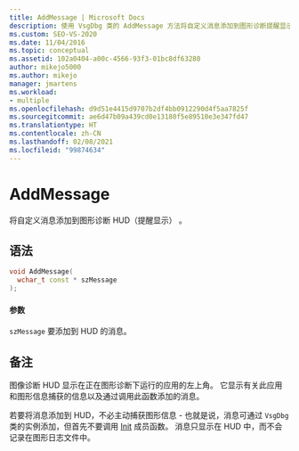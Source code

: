 ```yaml
---
title: AddMessage | Microsoft Docs
description: 使用 VsgDbg 类的 AddMessage 方法将自定义消息添加到图形诊断提醒显示 (HUD)。
ms.custom: SEO-VS-2020
ms.date: 11/04/2016
ms.topic: conceptual
ms.assetid: 102a0404-a00c-4566-93f3-01bc8df63280
author: mikejo5000
ms.author: mikejo
manager: jmartens
ms.workload:
- multiple
ms.openlocfilehash: d9d51e4415d9707b2df4bb0912290d4f5aa7825f
ms.sourcegitcommit: ae6d47b09a439cd0e13180f5e89510e3e347fd47
ms.translationtype: HT
ms.contentlocale: zh-CN
ms.lasthandoff: 02/08/2021
ms.locfileid: "99874634"
---
```

# <a name="addmessage"></a>AddMessage
将自定义消息添加到图形诊断 HUD（提醒显示）  。

## <a name="syntax"></a>语法

```C++
void AddMessage(
  wchar_t const * szMessage
);
```

#### <a name="parameters"></a>参数
 `szMessage` 要添加到 HUD 的消息。

## <a name="remarks"></a>备注
 图像诊断 HUD 显示在正在图形诊断下运行的应用的左上角。 它显示有关此应用和图形信息捕获的信息以及通过调用此函数添加的消息。

 若要将消息添加到 HUD，不必主动捕获图形信息 - 也就是说，消息可通过 `VsgDbg` 类的实例添加，但首先不要调用 [Init](init.md) 成员函数。 消息只显示在 HUD 中，而不会记录在图形日志文件中。